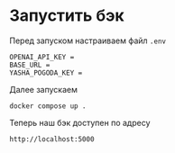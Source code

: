 # Запустить бэк
Перед запуском настраиваем файл ```.env```
```# .env
OPENAI_API_KEY =
BASE_URL =
YASHA_POGODA_KEY =
```
Далее запускаем

```docker compose up .```

Теперь наш бэк доступен по адресу

```http://localhost:5000```
